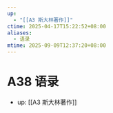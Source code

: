 ```yaml
---
up:
  - "[[A3 斯大林著作]]"
ctime: 2025-04-17T15:22:52+08:00
aliases:
  - 语录
mtime: 2025-09-09T12:37:20+08:00
---
```


# A38 语录

- up: [[A3 斯大林著作]]
